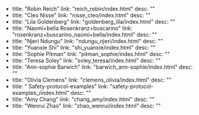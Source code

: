   - title: "Robin Reich"
    link: "reich_robin/index.html"
    desc: ""
  - title: "Cleo Nisse"
    link: "nisse_cleo/index.html"
    desc: ""
  - title: "Lila Goldenberg"
    link: "goldenberg_lila/index.html"
    desc: ""
  - title: "Naomi+bella Rosenkranz+buscarino"
    link: "rosenkranz+buscarino_naomi+bella/index.html"
    desc: ""
  - title: "Njeri Ndungu"
    link: "ndungu_njeri/index.html"
    desc: ""
  - title: "Yuanxie Shi"
    link: "shi_yuanxie/index.html"
    desc: ""
  - title: "Sophie Pitman"
    link: "pitman_sophie/index.html"
    desc: ""
  - title: "Teresa Soley"
    link: "soley_teresa/index.html"
    desc: ""
  - title: "Ann-sophie Barwich"
    link: "barwich_ann-sophie/index.html"
    desc: ""
  - title: "Olivia Clemens"
    link: "clemens_olivia/index.html"
    desc: ""
  - title: " Safety-protocol-examples"
    link: "safety-protocol-examples_/index.html"
    desc: ""
  - title: "Amy Chang"
    link: "chang_amy/index.html"
    desc: ""
  - title: "Wenrui Zhao"
    link: "zhao_wenrui/index.html"
    desc: ""
